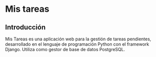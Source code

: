 # Mis tareas

## Introducción

Mis Tareas es una aplicación web para la gestión de tareas pendientes, desarrollado en el lenguaje de programación Python con el framework Django. Utiliza como gestor de base de datos PostgreSQL.
